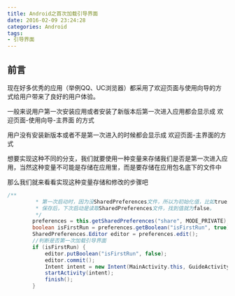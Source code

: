 ```yaml
---
title: Android之首次加载引导界面
date: 2016-02-09 23:24:28
categories: Android
tags:
- 引导界面
---
```


## 前言

现在好多优秀的应用（举例QQ、UC浏览器）都采用了欢迎页面与使用向导的方式给用户带来了良好的用户体验。

一般来说用户第一次安装应用或者安装了新版本后第一次进入应用都会显示成 欢迎页面-使用向导-主界面 的方式

用户没有安装新版本或者不是第一次进入的时候都会显示成 欢迎页面-主界面的方式

想要实现这种不同的分支，我们就要使用一种变量来存储我们是否是第一次进入应用，当然这种变量不可能是存储在应用里，而是要存储在应用包名底下的文件中

<!--MORE-->

那么我们就来看看实现这种变量存储和修改的步骤吧

```java
/**
         * 第一次启动时，因为没SharedPreferences文件，所以为初始化值，比如true要显示，然后在将这个值赋为false，
         * 保存后，下次启动是读取SharedPreferences文件，找到值就为false。
         */
        preferences = this.getSharedPreferences("share", MODE_PRIVATE);
        boolean isFirstRun = preferences.getBoolean("isFirstRun", true);
        SharedPreferences.Editor editor = preferences.edit();
        //判断是否第一次加载引导界面
        if (isFirstRun) {
            editor.putBoolean("isFirstRun", false);
            editor.commit();
            Intent intent = new Intent(MainActivity.this, GuideActivity.class);
            startActivity(intent);
            finish();
        }
```



